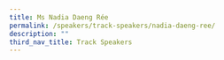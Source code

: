 ```yaml
---
title: Ms Nadia Daeng Rée
permalink: /speakers/track-speakers/nadia-daeng-ree/
description: ""
third_nav_title: Track Speakers
---
```

